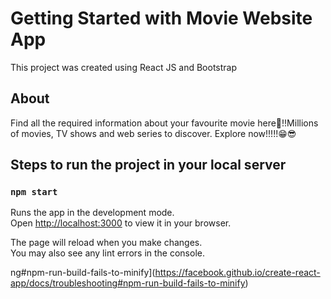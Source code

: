# Getting Started with Movie Website App

This project was created using React JS and Bootstrap

## About

Find all the required information about your favourite movie here🙌!!Millions of movies, TV shows and web series to discover. Explore now!!!!!😁😎 
## Steps to run the project in your local server
### `npm start`

Runs the app in the development mode.\
Open [http://localhost:3000](http://localhost:3000) to view it in your browser.

The page will reload when you make changes.\
You may also see any lint errors in the console.

ng#npm-run-build-fails-to-minify](https://facebook.github.io/create-react-app/docs/troubleshooting#npm-run-build-fails-to-minify)
